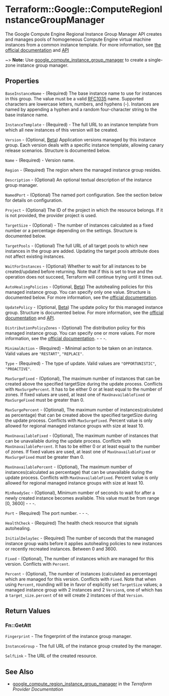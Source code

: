 # Terraform::Google::ComputeRegionInstanceGroupManager

The Google Compute Engine Regional Instance Group Manager API creates and manages pools
of homogeneous Compute Engine virtual machine instances from a common instance
template. For more information, see [the official documentation](https://cloud.google.com/compute/docs/instance-groups/distributing-instances-with-regional-instance-groups)
and [API](https://cloud.google.com/compute/docs/reference/latest/regionInstanceGroupManagers)

~> **Note:** Use [google_compute_instance_group_manager](/docs/providers/google/r/compute_instance_group_manager.html) to create a single-zone instance group manager.

## Properties

`BaseInstanceName` - (Required) The base instance name to use for instances in this group. The value must be a valid [RFC1035](https://www.ietf.org/rfc/rfc1035.txt) name. Supported characters are lowercase letters, numbers, and hyphens (-). Instances are named by appending a hyphen and a random four-character string to the base instance name.

`InstanceTemplate` - (Required) - The full URL to an instance template from which all new instances of this version will be created.

`Version` - (Optional, [Beta](https://terraform.io/docs/providers/google/provider_versions.html)) Application versions managed by this instance group. Each version deals with a specific instance template, allowing canary release scenarios. Structure is documented below.

`Name` - (Required) - Version name.

`Region` - (Required) The region where the managed instance group resides.

`Description` - (Optional) An optional textual description of the instance group manager.

`NamedPort` - (Optional) The named port configuration. See the section below for details on configuration.

`Project` - (Optional) The ID of the project in which the resource belongs. If it is not provided, the provider project is used.

`TargetSize` - (Optional) - The number of instances calculated as a fixed number or a percentage depending on the settings. Structure is documented below.

`TargetPools` - (Optional) The full URL of all target pools to which new instances in the group are added. Updating the target pools attribute does not affect existing instances.

`WaitForInstances` - (Optional) Whether to wait for all instances to be created/updated before returning. Note that if this is set to true and the operation does not succeed, Terraform will continue trying until it times out.

`AutoHealingPolicies` - (Optional, [Beta](https://terraform.io/docs/providers/google/provider_versions.html)) The autohealing policies for this managed instance group. You can specify only one value. Structure is documented below. For more information, see the [official documentation](https://cloud.google.com/compute/docs/instance-groups/creating-groups-of-managed-instances#monitoring_groups).

`UpdatePolicy` - (Optional, [Beta](https://terraform.io/docs/providers/google/provider_versions.html)) The update policy for this managed instance group. Structure is documented below. For more information, see the [official documentation](https://cloud.google.com/compute/docs/instance-groups/updating-managed-instance-groups) and [API](https://cloud.google.com/compute/docs/reference/rest/beta/regionInstanceGroupManagers/patch).

`DistributionPolicyZones` - (Optional) The distribution policy for this managed instance group. You can specify one or more values. For more information, see the [official documentation](https://cloud.google.com/compute/docs/instance-groups/distributing-instances-with-regional-instance-groups#selectingzones). - - -.

`MinimalAction` - (Required) - Minimal action to be taken on an instance. Valid values are `"RESTART"`, `"REPLACE"`.

`Type` - (Required) - The type of update. Valid values are `"OPPORTUNISTIC"`, `"PROACTIVE"`.

`MaxSurgeFixed` - (Optional), The maximum number of instances that can be created above the specified targetSize during the update process. Conflicts with `MaxSurgePercent`. It has to be either 0 or at least equal to the number of zones.  If fixed values are used, at least one of `MaxUnavailableFixed` or `MaxSurgeFixed` must be greater than 0.

`MaxSurgePercent` - (Optional), The maximum number of instances(calculated as percentage) that can be created above the specified targetSize during the update process. Conflicts with `MaxSurgeFixed`. Percent value is only allowed for regional managed instance groups with size at least 10.

`MaxUnavailableFixed` - (Optional), The maximum number of instances that can be unavailable during the update process. Conflicts with `MaxUnavailablePercent`. It has to be either 0 or at least equal to the number of zones. If fixed values are used, at least one of `MaxUnavailableFixed` or `MaxSurgeFixed` must be greater than 0.

`MaxUnavailablePercent` - (Optional), The maximum number of instances(calculated as percentage) that can be unavailable during the update process. Conflicts with `MaxUnavailableFixed`. Percent value is only allowed for regional managed instance groups with size at least 10.

`MinReadySec` - (Optional), Minimum number of seconds to wait for after a newly created instance becomes available. This value must be from range [0, 3600] - - -.

`Port` - (Required) The port number. - - -.

`HealthCheck` - (Required) The health check resource that signals autohealing.

`InitialDelaySec` - (Required) The number of seconds that the managed instance group waits before it applies autohealing policies to new instances or recently recreated instances. Between 0 and 3600.

`Fixed` - (Optional), The number of instances which are managed for this version. Conflicts with `Percent`.

`Percent` - (Optional), The number of instances (calculated as percentage) which are managed for this version. Conflicts with `Fixed`. Note that when using `Percent`, rounding will be in favor of explicitly set `TargetSize` values; a managed instance group with 2 instances and 2 `Version`s, one of which has a `target_size.percent` of `60` will create 2 instances of that `Version`.


## Return Values

### Fn::GetAtt

`Fingerprint` - The fingerprint of the instance group manager.

`InstanceGroup` - The full URL of the instance group created by the manager.

`SelfLink` - The URL of the created resource.

## See Also

* [google_compute_region_instance_group_manager](https://www.terraform.io/docs/providers/google/r/compute_region_instance_group_manager.html) in the _Terraform Provider Documentation_